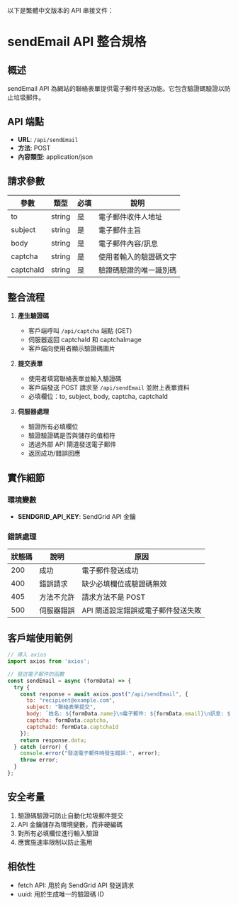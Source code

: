 以下是繁體中文版本的 API 串接文件：

# sendEmail API 整合規格

## 概述
sendEmail API 為網站的聯絡表單提供電子郵件發送功能。它包含驗證碼驗證以防止垃圾郵件。

## API 端點
- **URL**: `/api/sendEmail`
- **方法**: POST
- **內容類型**: application/json

## 請求參數

| 參數      | 類型   | 必填 | 說明                         |
|-----------|--------|------|------------------------------|
| to        | string | 是   | 電子郵件收件人地址           |
| subject   | string | 是   | 電子郵件主旨                 |
| body      | string | 是   | 電子郵件內容/訊息            |
| captcha   | string | 是   | 使用者輸入的驗證碼文字       |
| captchaId | string | 是   | 驗證碼驗證的唯一識別碼       |

## 整合流程

1. **產生驗證碼**
   - 客戶端呼叫 `/api/captcha` 端點 (GET)
   - 伺服器返回 captchaId 和 captchaImage
   - 客戶端向使用者顯示驗證碼圖片

2. **提交表單**
   - 使用者填寫聯絡表單並輸入驗證碼
   - 客戶端發送 POST 請求至 `/api/sendEmail` 並附上表單資料
   - 必填欄位：to, subject, body, captcha, captchaId

3. **伺服器處理**
   - 驗證所有必填欄位
   - 驗證驗證碼是否與儲存的值相符
   - 透過外部 API 閘道發送電子郵件
   - 返回成功/錯誤回應

## 實作細節

### 環境變數
- **SENDGRID_API_KEY**: SendGrid API 金鑰

### 錯誤處理

| 狀態碼 | 說明                | 原因                                 |
|--------|---------------------|--------------------------------------|
| 200    | 成功                | 電子郵件發送成功                     |
| 400    | 錯誤請求            | 缺少必填欄位或驗證碼無效             |
| 405    | 方法不允許          | 請求方法不是 POST                    |
| 500    | 伺服器錯誤          | API 閘道設定錯誤或電子郵件發送失敗   |

## 客戶端使用範例

```javascript
// 導入 axios
import axios from 'axios';

// 發送電子郵件的函數
const sendEmail = async (formData) => {
  try {
    const response = await axios.post("/api/sendEmail", {
      to: "recipient@example.com",
      subject: "聯絡表單提交",
      body: `姓名: ${formData.name}\n電子郵件: ${formData.email}\n訊息: ${formData.message}`,
      captcha: formData.captcha,
      captchaId: formData.captchaId
    });
    return response.data;
  } catch (error) {
    console.error("發送電子郵件時發生錯誤:", error);
    throw error;
  }
};
```

## 安全考量

1. 驗證碼驗證可防止自動化垃圾郵件提交
2. API 金鑰儲存為環境變數，而非硬編碼
3. 對所有必填欄位進行輸入驗證
4. 應實施速率限制以防止濫用

## 相依性

- fetch API: 用於向 SendGrid API 發送請求
- uuid: 用於生成唯一的驗證碼 ID